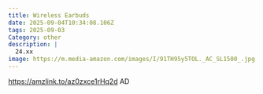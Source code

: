 ```yaml
---
title: Wireless Earbuds
date: 2025-09-04T10:34:08.106Z
tags: 2025-09-03
Category: other
description: |
  24.xx
image: https://m.media-amazon.com/images/I/91TH95y5TOL._AC_SL1500_.jpg
---
```

https://amzlink.to/az0zxce1rHq2d
AD
